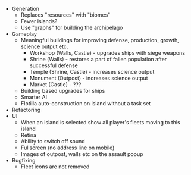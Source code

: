 * Generation
	* Replaces "resources" with "biomes"
	* Fewer islands?
	* Use "graphs" for building the archipelago
* Gameplay
	* Meaningful buildings for improving defense, production, growth, science output etc.
		* Workshop (Walls, Castle) - upgrades ships with siege weapons
		* Shrine (Walls) - restores a part of fallen population after successful defense
		* Temple (Shrine, Castle) - increases science output
		* Monument (Outpost) - increases science output
		* Market (Castle) - ???
	* Building based upgrades for ships
	* Smarter AI
	* Flotilla auto-construction on island without a task set
* Refactoring
* UI
	* When an island is selected show all player's fleets moving to this island
	* Retina
	* Ability to switch off sound
	* Fullscreen (no address line on mobile)
	* Images of outpost, walls etc on the assault popup
* Bugfixing
	* Fleet icons are not removed